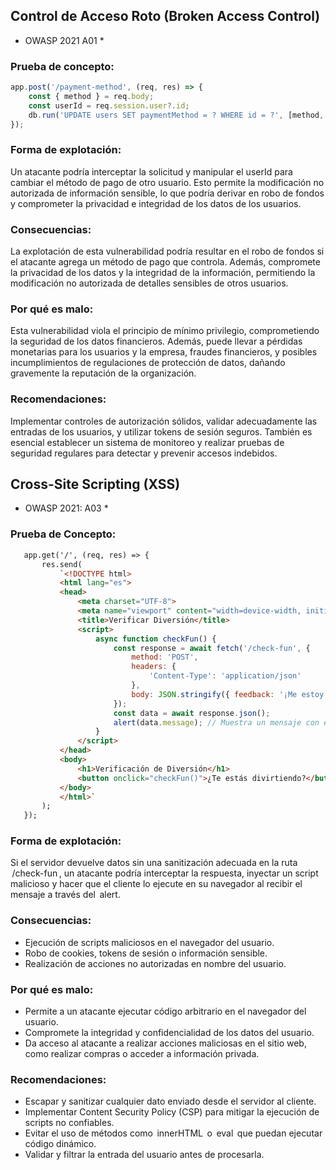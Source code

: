 ## Control de Acceso Roto (Broken Access Control)
* OWASP 2021 A01 *
### Prueba de concepto:

```javascript
app.post('/payment-method', (req, res) => {
    const { method } = req.body;
    const userId = req.session.user?.id;
    db.run('UPDATE users SET paymentMethod = ? WHERE id = ?', [method, userId]);
});
```
### Forma de explotación: 
Un atacante podría interceptar la solicitud y manipular el userId para cambiar el método de pago de otro usuario. Esto permite la modificación no autorizada de información sensible, lo que podría derivar en robo de fondos y comprometer la privacidad e integridad de los datos de los usuarios.
### Consecuencias:
La explotación de esta vulnerabilidad podría resultar en el robo de fondos si el atacante agrega un método de pago que controla. Además, compromete la privacidad de los datos y la integridad de la información, permitiendo la modificación no autorizada de detalles sensibles de otros usuarios.
### Por qué es malo:
Esta vulnerabilidad viola el principio de mínimo privilegio, comprometiendo la seguridad de los datos financieros. Además, puede llevar a pérdidas monetarias para los usuarios y la empresa, fraudes financieros, y posibles incumplimientos de regulaciones de protección de datos, dañando gravemente la reputación de la organización.
### Recomendaciones:
Implementar controles de autorización sólidos, validar adecuadamente las entradas de los usuarios, y utilizar tokens de sesión seguros. También es esencial establecer un sistema de monitoreo y realizar pruebas de seguridad regulares para detectar y prevenir accesos indebidos.

## Cross-Site Scripting (XSS)  
* OWASP 2021: A03 *

### Prueba de Concepto:  
```html
   app.get('/', (req, res) => {
       res.send(
           `<!DOCTYPE html>
           <html lang="es">
           <head>
               <meta charset="UTF-8">
               <meta name="viewport" content="width=device-width, initial-scale=1.0">
               <title>Verificar Diversión</title>
               <script>
                   async function checkFun() {
                       const response = await fetch('/check-fun', {
                           method: 'POST',
                           headers: {
                               'Content-Type': 'application/json'
                           },
                           body: JSON.stringify({ feedback: '¡Me estoy divirtiendo!' })
                       });
                       const data = await response.json();
                       alert(data.message); // Muestra un mensaje con el resultado
                   }
               </script>
           </head>
           <body>
               <h1>Verificación de Diversión</h1>
               <button onclick="checkFun()">¿Te estás divirtiendo?</button>
           </body>
           </html>`
       );
   });
```
### Forma de explotación:  
   Si el servidor devuelve datos sin una sanitización adecuada en la ruta ⁠ /check-fun ⁠, un atacante podría interceptar la respuesta, inyectar un script malicioso y hacer que el cliente lo ejecute en su navegador al recibir el mensaje a través del ⁠ alert⁠.

### Consecuencias:  
   - Ejecución de scripts maliciosos en el navegador del usuario.
   - Robo de cookies, tokens de sesión o información sensible.
   - Realización de acciones no autorizadas en nombre del usuario.

### Por qué es malo:  
   - Permite a un atacante ejecutar código arbitrario en el navegador del usuario.
   - Compromete la integridad y confidencialidad de los datos del usuario.
   - Da acceso al atacante a realizar acciones maliciosas en el sitio web, como realizar compras o acceder a información privada.

### Recomendaciones:  
   - Escapar y sanitizar cualquier dato enviado desde el servidor al cliente.
   - Implementar Content Security Policy (CSP) para mitigar la ejecución de scripts no confiables.
   - Evitar el uso de métodos como ⁠ innerHTML ⁠ o ⁠ eval ⁠ que puedan ejecutar código dinámico.
   - Validar y filtrar la entrada del usuario antes de procesarla.